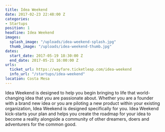 ```yaml
---
title: Idea Weekend
date: 2017-02-23 22:48:00 Z
categories:
- Startups
position: 1
headline: Idea Weekend
images:
  splash_image: "/uploads/idea-weekend-splash.jpg"
  thumb_image: "/uploads/idea-weekend-thumb.jpg"
dates:
  start_date: 2017-05-19 18:30:00 Z
  end_date: 2017-05-21 16:00:00 Z
urls:
  ticket_url: https://wayfare.ticketleap.com/idea-weekend
  info_url: "/startups/idea-weekend"
location: Costa Mesa
---
```


Idea Weekend is designed to help you begin bringing to life that world-changing idea that you are passionate about. Whether you are a founder with a brand new idea or you are piloting a new product within your existing organization, Idea Weekend is designed specifically for you. Idea Weekend kick-starts your plan and helps you create the roadmap for your idea to become a reality alongside a community of other dreamers, doers and adventurers for the common good.
